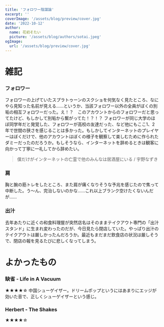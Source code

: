 ```yaml
---
title: 'フォロワー陰謀論'
excerpt: ''
coverImage: '/assets/blog/preview/cover.jpg'
date: '2022-10-12'
author:
  name: 花初そたい
  picture: '/assets/blog/authors/sotai.jpeg'
ogImage:
  url: '/assets/blog/preview/cover.jpg'
---
```

# 雑記
### フォロワー
フォロワーの上げていたスプラトゥーンのスクショを何気なく見たところ、なにやら見知った名前が見える……というか、当該フォロワー以外の全員がぼくの別垢の相互フォロワーだった。え！？　このアカウントからのフォロワーだと思ってたけど、もしかして別垢から繋がってた！？！？
フォロワーが同じ大学のほぼ同学年だと発覚した、フォロワーが高校の友達だった、など他にもここ1、2年で世間の狭さを感じることは多かった。もしかしてインターネットのプレイヤーはぼくだけで、他のアカウントはぼくの様子を観察して楽しむために作られたダミーだったのだろうか。もしそうなら、インターネットを辞めるときは観客に向かって丁寧に一礼してから辞めたい。

> 僕だけがインターネットの亡霊で他のみんなは居酒屋にいる / 宇野なずき

### 肩
胸と腕の筋トレをしたところ、また肩が痛くなりそうな予兆を感じたので焦って中断した。う～ん、完治しないのかな……これ以上ブランク空けたくないんだが……

### 出汁
去年あたりに近くの和食料理屋が突然店名はそのままテイクアウト専門の「出汁スタンド」に生まれ変わったのだが、今日見たら閉店していた。やっぱり出汁のテイクアウトは厳しかったんだろうか。最近もまだまだ飲食店の状況は厳しそうで、閉店の報を見るたびに悲しくなってしまう。

# よかったもの
### 缺省 - Life in A Vacuum
★★★★☆
中国シューゲイザー。ドリームポップというにはあまりにエッジが効いた音で、正しくシューゲイザーという感じ。

### Herbert - The Shakes
★★★★☆